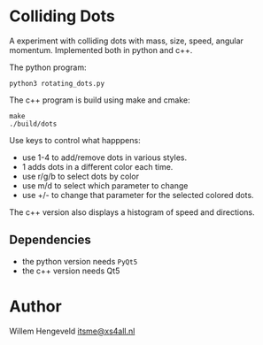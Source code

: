 Colliding Dots
==============

A experiment with colliding dots with mass, size, speed, angular momentum.
Implemented both in python and c++.

The python program:

    python3 rotating_dots.py

The c++ program is build using make and cmake:

    make
    ./build/dots


Use keys to control what happpens:
 - use 1-4 to add/remove dots in various styles.
 - 1 adds dots in a different color each time.
 - use r/g/b  to select dots by color
 - use m/d to select which parameter to change
 - use +/- to change that parameter for the selected colored dots.

The c++ version also displays a histogram of speed and directions.

## Dependencies

 - the python version needs `PyQt5`
 - the c++ version needs Qt5

Author
======

Willem Hengeveld <itsme@xs4all.nl>

